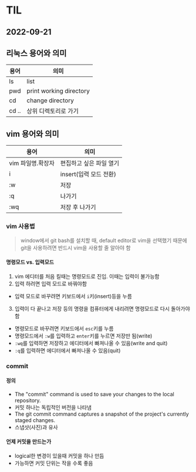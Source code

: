 # TIL

## 2022-09-21
## 리눅스 용어와  의미
|용어|의미  |
|--|--|
|ls|list  |
|pwd|print working directory|
|cd|change directory  |
|cd ..|상위 디렉토리로 가기 |


## vim 용어와  의미
|용어|의미  |
|--|--|
|vim 파일명.확장자|편집하고 싶은 파일 열기  |
|i|insert(입력 모드 전환)|
|:w|저장  |
|:q|나가기  |
|:wq|저장 후 나가기|


### vim 사용법
> window에서 git bash를 설치할 때, default editor로 vim을 선택했기 때문에 git을 사용하려면 반드시 vim을 사용할 줄 알아야 함

#### 명령모드 vs. 입력모드

1. vim 에디터를 처음 킬때는 명령모드로 진입. 이때는 입력이 불가능함
2. 입력 하려면 입력 모드로 바꿔야함
  - 입력 모드로 바꾸려면 키보드에서 `i`키(insert)등을 누름
3. 입력이 다 끝나고 저장 등의 명령을 컴퓨터에게 내리려면 명령모드로 다시 돌아가야 함
  - 명령모드로 바꾸려면 키보드에서 `esc`키를 누름
  - 명령모드에서 `:w`를 입력하고 `enter`키를 누르면 저장만 됨(write)
  - `:wq`를 입력하면 저장하고 에디터에서 빠져나올 수 있음(write and quit)
  - `:q`를 입력하면 에디터에서 빠져나올 수 있음(quit)
### commit
#### 정의
  - The "commit" command is used to save your changes to the local repository.
  - 커밋 하나는 독립적인 버전을 나타냄
  - The git commit command captures a snapshot of the project's currently staged changes.
  - 스냅샷(사진)과 유사

#### 언제 커밋을 만드는가
  - logical한 변경이 있을때 커밋을 하나 만듬
  - 가능하면 커밋 단위는 작을 수록 좋음